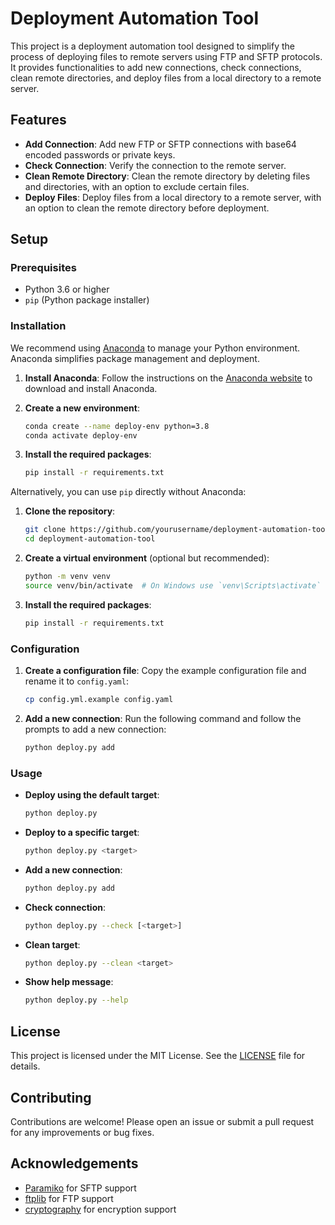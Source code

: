 # Deployment Automation Tool

This project is a deployment automation tool designed to simplify the process of deploying files to remote servers using FTP and SFTP protocols. It provides functionalities to add new connections, check connections, clean remote directories, and deploy files from a local directory to a remote server.

## Features

- **Add Connection**: Add new FTP or SFTP connections with base64 encoded passwords or private keys.
- **Check Connection**: Verify the connection to the remote server.
- **Clean Remote Directory**: Clean the remote directory by deleting files and directories, with an option to exclude certain files.
- **Deploy Files**: Deploy files from a local directory to a remote server, with an option to clean the remote directory before deployment.

## Setup

### Prerequisites

- Python 3.6 or higher
- `pip` (Python package installer)

### Installation

We recommend using [Anaconda](https://www.anaconda.com/products/distribution) to manage your Python environment. Anaconda simplifies package management and deployment.

1. **Install Anaconda**:
    Follow the instructions on the [Anaconda website](https://docs.anaconda.com/anaconda/install/) to download and install Anaconda.

2. **Create a new environment**:
    ```sh
    conda create --name deploy-env python=3.8
    conda activate deploy-env
    ```

3. **Install the required packages**:
    ```sh
    pip install -r requirements.txt
    ```

Alternatively, you can use `pip` directly without Anaconda:

1. **Clone the repository**:
    ```sh
    git clone https://github.com/yourusername/deployment-automation-tool.git
    cd deployment-automation-tool
    ```

2. **Create a virtual environment** (optional but recommended):
    ```sh
    python -m venv venv
    source venv/bin/activate  # On Windows use `venv\Scripts\activate`
    ```

3. **Install the required packages**:
    ```sh
    pip install -r requirements.txt
    ```

### Configuration

1. **Create a configuration file**:
    Copy the example configuration file and rename it to `config.yaml`:
    ```sh
    cp config.yml.example config.yaml
    ```

2. **Add a new connection**:
    Run the following command and follow the prompts to add a new connection:
    ```sh
    python deploy.py add
    ```

### Usage

- **Deploy using the default target**:
    ```sh
    python deploy.py
    ```

- **Deploy to a specific target**:
    ```sh
    python deploy.py <target>
    ```

- **Add a new connection**:
    ```sh
    python deploy.py add
    ```

- **Check connection**:
    ```sh
    python deploy.py --check [<target>]
    ```

- **Clean target**:
    ```sh
    python deploy.py --clean <target>
    ```

- **Show help message**:
    ```sh
    python deploy.py --help
    ```

## License

This project is licensed under the MIT License. See the [LICENSE](LICENSE) file for details.

## Contributing

Contributions are welcome! Please open an issue or submit a pull request for any improvements or bug fixes.

## Acknowledgements

- [Paramiko](https://www.paramiko.org/) for SFTP support
- [ftplib](https://docs.python.org/3/library/ftplib.html) for FTP support
- [cryptography](https://cryptography.io/) for encryption support
